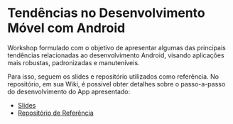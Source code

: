 # Tendências no Desenvolvimento Móvel com Android

Workshop formulado com o objetivo de apresentar algumas das principais tendências relacionadas ao desenvolvimento Android, visando aplicações mais robustas, padronizadas e manuteníveis. 

Para isso, seguem os slides e repositório utilizados como referência. No repositório, em sua Wiki, é possível obter detalhes sobre o passo-a-passo do desenvolvimento do App apresentado:

+ [Slides](https://docs.google.com/presentation/d/1fM8OCQSn3lmFUe5dwAPGhZs4SkHx_4SsfbvkhmHvCdk/edit?usp=sharing)
+ [Repositório de Referência](https://github.com/brain-machine/android-dev-trends)
